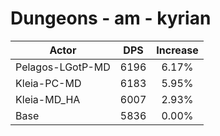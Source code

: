 # Dungeons - am - kyrian
| Actor | DPS | Increase |
|---|:---:|:---:|
|Pelagos-LGotP-MD|6196|6.17%|
|Kleia-PC-MD|6183|5.95%|
|Kleia-MD_HA|6007|2.93%|
|Base|5836|0.00%|
